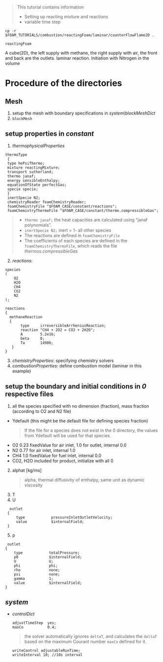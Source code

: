 > This tutorial contains information
> - Setting up reacting mixture and reactions
> - variable time step



`cp -r $FOAM_TUTORIALS/combustion/reactingFoam/laminar/counterFlowFlame2D .`

`reactingFoam`

A cube(2D), the left supply with methane, the right supply with air, the front and back are the outlets. laminar reaction. Initiation  with Nitrogen in the volume

# Procedure of the directories
## Mesh
1. setup the mesh with boundary specifications in _system\blockMeshDict_  
2. `blockMesh`

## setup properties in _constant_
   1. _thermophysicalProperties_
   ```
   thermoType
    {
    type hePsiThermo;
    mixture reactingMixture;
    transport sutherland;
    thermo janaf; 
    energy sensibleEnthalpy;
    equationOfState perfectGas;
    specie specie;
    }
    inertSpecie N2;
    chemistryReader foamChemistryReader;
    foamChemistryFile "$FOAM_CASE/constant/reactions";
    foamChemistryThermoFile "$FOAM_CASE/constant/thermo.compressibleGas";
   ```
     
   > - `thermo janaf;`  the heat capacities are calculated using “janaf polynomials”.
   > - `inertSpecie N2;` inert = 1- all other species
   > - The reactions are defined in `foamChemistryFile`
   > - The coefficients of each species are defined in the `foamChemistryThermoFile`, which reads the file _thermos.compressibleGas_ 
     
 2. _reactions_: 
   ```
   species
   (
       O2
       H2O
       CH4
       CO2
       N2
   );

   reactions
   {
     methaneReaction
     {
          type     irreversibleArrheniusReaction;
          reaction "CH4 + 2O2 = CO2 + 2H2O";
          A        5.2e16;
          beta     0;
          Ta       14906;
      }
  }
  ```
3. _chemistryProperties_: specifying chemistry solvers
4. _combustionProperties_: define combustion model (laminar in this example)

## setup the boundary and initial conditions in _0_ respective files
  1. all the species specified with no dimension (fraction), mass fraction (according to O2 and N2 file)
   - Ydefault (this might be the default file for defining species fraction)
     > If the file for a species does not exist in the 0 directory, the values from Ydefault will be used for that species.
   - O2 0.23 fixedValue for air inlet, 1.0 for outlet, internal 0.0
   - N2 0.77 for air inlet, internal 1.0
   - CH4 1.0 fixedValue for fuel inlet, internal 0.0
   - CO2, H2O included for product, initialize with all 0 
 2. alphat [kg/ms]
     > alpha, thermal diffusivity of enthalpy, same unit as dynamic viscosity
 3. T
 4. U
   ```
     outlet
    {
        type            pressureInletOutletVelocity;
        value           $internalField;
    }

   ```
 5. p
   ```
    outlet
   {
       type            totalPressure;
       p0              $internalField;
       U               U;
       phi             phi;
       rho             none;
       psi             none;
       gamma           1;
       value           $internalField;
   }
 ```
## _system_
   - _controlDict_
     ```
     adjustTimeStep  yes;
     maxCo           0.4;
     ```
     > the solver automatically ignores `deltaT`, and calculates the `deltaT` based on the maximum Courant number `maxCo` defined for it.
     ```
     writeControl adjustableRunTime;
     writeInterval 10; //10s interval
     ```
